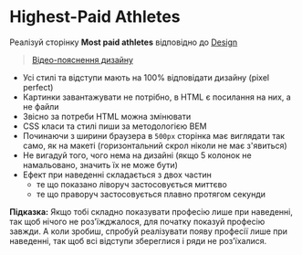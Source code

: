 # Highest-Paid Athletes

Реалізуй сторінку **Most paid athletes** відповідно до [Design](https://www.figma.com/file/0Fp7jz0rNDDhlxTdXFyh7o/Athletes?node-id=0%3A1)

> [Відео-пояснення дизайну](https://vimeo.com/834731950/e8f9fb5227)

- Усі стилі та відступи мають на 100% відповідати дизайну (pixel perfect)
- Картинки завантажувати не потрібно, в HTML є посилання на них, а не файли
- Звісно за потреби HTML можна змінювати
- CSS класи та стилі пиши за методологією BEM
- Починаючи з ширини браузера в `500px` сторінка має виглядати так само, як на макеті
  (горизонтальний скрол ніколи не має з'явиться)
- Не вигадуй того, чого нема на дизайні (якщо 5 колонок не намальовано, значить
  їх не може бути)
- Ефект при наведенні складається з двох частин
  - те що показано ліворуч застосовується миттєво
  - те що праворуч застосовується плавно протягом секунди

**Підказка:** Якщо тобі складно показувати професію лише при наведенні, так щоб
нічого не роз'їжджалося, для початку показуй професію завжди. А коли зробиш,
спробуй реалізувати появу професії лише при наведенні, так щоб всі відступи
збереглися і ряди не роз'їхалися.
